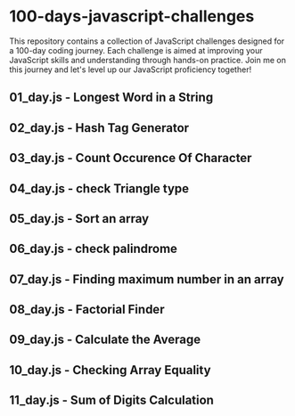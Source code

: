 # 100-days-javascript-challenges
This repository contains a collection of JavaScript challenges designed for a 100-day coding journey. Each challenge is aimed at improving your JavaScript skills and understanding through hands-on practice. Join me on this journey and let's level up our JavaScript proficiency together!

## 01_day.js - Longest Word in a String
## 02_day.js - Hash Tag Generator
## 03_day.js - Count Occurence Of Character
## 04_day.js - check Triangle type
## 05_day.js - Sort an array
## 06_day.js - check palindrome
## 07_day.js - Finding maximum number in an array
## 08_day.js - Factorial Finder
## 09_day.js - Calculate the Average
## 10_day.js - Checking Array Equality
## 11_day.js - Sum of Digits Calculation
